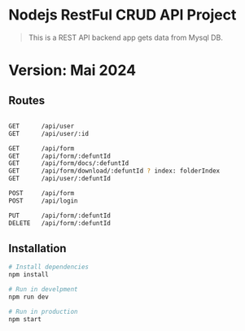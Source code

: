 # Nodejs RestFul CRUD API Project 
> This is a REST API backend app gets data from Mysql DB.
# Version: Mai 2024 


## Routes
```bash

GET      /api/user
GET      /api/user/:id

GET      /api/form
GET      /api/form/:defuntId
GET      /api/form/docs/:defuntId
GET      /api/form/download/:defuntId ? index: folderIndex
GET      /api/user/:defuntId

POST     /api/form
POST     /api/login

PUT      /api/form/:defuntId
DELETE   /api/form/:defuntId

```

## Installation

```bash
# Install dependencies
npm install

# Run in develpment
npm run dev

# Run in production
npm start
```
